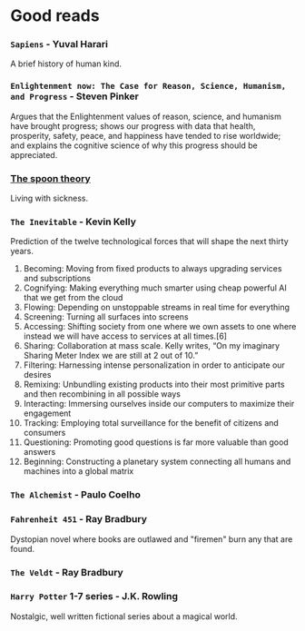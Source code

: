 # Good reads

### `Sapiens` - Yuval Harari
A brief history of human kind.

### `Enlightenment now: The Case for Reason, Science, Humanism, and Progress` - Steven Pinker
Argues that the Enlightenment values of reason, science, and humanism have brought progress; shows our progress with data that health, prosperity, safety, peace, and happiness have tended to rise worldwide; and explains the cognitive science of why this progress should be appreciated.
 
### [The spoon theory](https://outline.com/F5xh5V)
Living with sickness.

### `The Inevitable` - Kevin Kelly
Prediction of the twelve technological forces that will shape the next thirty years. 
1. Becoming: Moving from fixed products to always upgrading services and subscriptions
1. Cognifying: Making everything much smarter using cheap powerful AI that we get from the cloud
1. Flowing: Depending on unstoppable streams in real time for everything
1. Screening: Turning all surfaces into screens
1. Accessing: Shifting society from one where we own assets to one where instead we will have access to services at all times.[6]
1. Sharing: Collaboration at mass scale. Kelly writes, “On my imaginary Sharing Meter Index we are still at 2 out of 10.”
1. Filtering: Harnessing intense personalization in order to anticipate our desires
1. Remixing: Unbundling existing products into their most primitive parts and then recombining in all possible ways
1. Interacting: Immersing ourselves inside our computers to maximize their engagement
1. Tracking: Employing total surveillance for the benefit of citizens and consumers
1. Questioning: Promoting good questions is far more valuable than good answers
1. Beginning: Constructing a planetary system connecting all humans and machines into a global matrix

### `The Alchemist` - Paulo Coelho

### `Fahrenheit 451` - Ray Bradbury
Dystopian novel where books are outlawed and "firemen" burn any that are found.

### `The Veldt` - Ray Bradbury

### `Harry Potter` 1-7 series - J.K. Rowling
Nostalgic, well written fictional series about a magical world.